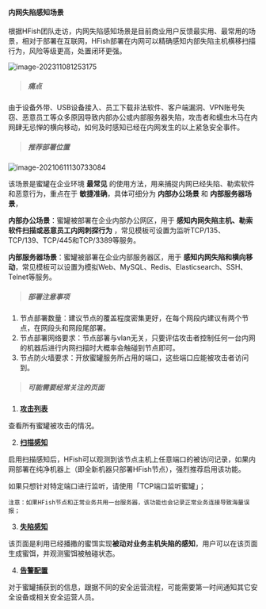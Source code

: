 #### 内网失陷感知场景

根据HFish团队走访，内网失陷感知场景是目前商业用户反馈最实用、最常用的场景，相对于部署在互联网，HFish部署在内网可以精确感知内部失陷主机横移扫描行为，风险等级更高，处置闭环更强。

![image-202311081253175](https://hfish.net/images/202311081253175.png)


> ##### 痛点

由于设备外带、USB设备接入、员工下载非法软件、客户端漏洞、VPN账号失窃、恶意员工等众多原因导致内部办公或内部服务器失陷，攻击者和蠕虫木马在内网肆无忌惮的横向移动，如何及时感知已经在内网发生的以上紧急安全事件。


> ##### 推荐部署位置

![image-20210611130733084](https://hfish.net/images/20210616174930.png)

该场景是蜜罐在企业环境 **最常见** 的使用方法，用来捕捉内网已经失陷、勒索软件和恶意行为，重点在于 **敏捷准确**，具体可细分为 **内部办公场景** 和 **内部服务器场景**，

**内部办公场景**：蜜罐被部署在企业内部办公网区，用于 **感知内网失陷主机、勒索软件扫描或恶意员工内网刺探行为** ，常见模板可设置为监听TCP/135、TCP/139、TCP/445和TCP/3389等服务。

**内部服务器场景**：蜜罐被部署在企业内部服务器区，用于 **感知内网失陷和横向移动**，常见模板可以设置为模拟Web、MySQL、Redis、Elasticsearch、SSH、Telnet等服务。


> ##### 部署注意事项

1. 节点部署数量：建议节点的覆盖程度密集更好，在每个网段内建议有两个节点，在网段头和网段尾部署。
2. 节点部署网络要求：节点部署与vlan无关，只要评估攻击者控制任何一台内网的机器后进行内网扫描时大概率会触碰到节点即可。
3. 节点防火墙要求：开放蜜罐服务所占用的端口，这些端口应能被攻击者访问到。


> ##### 可能需要经常关注的页面

1. [**攻击列表** ](detail-attack)

查看所有蜜罐被攻击的情况。

2. [**扫描感知** ](4-2-scan)

启用扫描感知后，HFish可以观测到该节点主机上任意端口的被访问记录，如果内网部署在纯净机器上（即全新机器只部署HFish节点），强烈推荐启用该功能。

如果只想针对特定端口进行监听，请使用「TCP端口监听蜜罐」；

`注意：如果HFish节点和正常业务共用一台服务器，该功能也会记录正常业务连接导致海量误报；`

3. [**失陷感知**](detail-decoy)

该页面是利用已经播撒的蜜饵实现**被动对业务主机失陷的感知**，用户可以在该页面生成蜜饵，并观测蜜饵被触碰状态。

4. [**告警配置**](detail-alarm)

对于蜜罐捕获到的信息，跟据不同的安全运营流程，可能需要第一时间通知其它安全设备或相关安全运营人员。